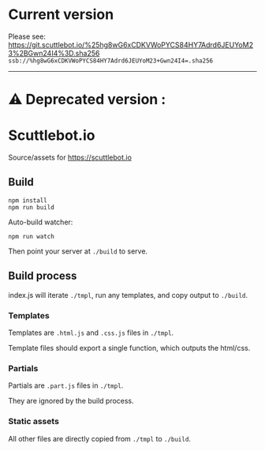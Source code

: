 # Current version

Please see:
https://git.scuttlebot.io/%25hg8wG6xCDKVWoPYCS84HY7Adrd6JEUYoM23%2BGwn24I4%3D.sha256
`ssb://%hg8wG6xCDKVWoPYCS84HY7Adrd6JEUYoM23+Gwn24I4=.sha256`

---

# :warning: Deprecated version :

# Scuttlebot.io

Source/assets for https://scuttlebot.io

## Build

```
npm install
npm run build
```

Auto-build watcher:

```
npm run watch
```

Then point your server at `./build` to serve.

## Build process

index.js will iterate `./tmpl`, run any templates, and copy output to `./build`.

### Templates

Templates are `.html.js` and `.css.js` files in `./tmpl`.

Template files should export a single function, which outputs the html/css.

### Partials

Partials are `.part.js` files in `./tmpl`.

They are ignored by the build process.

### Static assets

All other files are directly copied from `./tmpl` to `./build`.